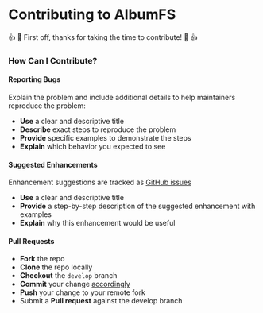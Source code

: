 # Contributing to AlbumFS

:+1: :tada: First off, thanks for taking the time to contribute! :tada: :+1:

### How Can I Contribute?

#### Reporting Bugs
Explain the problem and include additional details to help maintainers reproduce the problem:
* **Use** a clear and descriptive title
* **Describe** exact steps to reproduce the problem
* **Provide** specific examples to demonstrate the steps
* **Explain** which behavior you expected to see

#### Suggested Enhancements
Enhancement suggestions are tracked as [GitHub issues](https://guides.github.com/features/issues/)
* **Use** a clear and descriptive title
* **Provide** a step-by-step description of the suggested enhancement with examples
* **Explain** why this enhancement would be useful

#### Pull Requests
* **Fork** the repo
* **Clone** the repo locally
* **Checkout** the `develop` branch
* **Commit** your change [accordingly](https://github.com/torvalds/subsurface-for-dirk/blob/master/README#L92)
* **Push** your change to your remote fork
* Submit a **Pull request** against the develop branch
